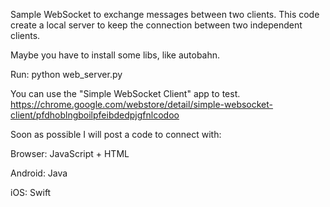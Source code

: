 Sample WebSocket to exchange messages between two clients.
This code create a local server to keep the connection between two independent clients.

Maybe you have to install some libs, like autobahn.

Run: python web_server.py

You can use the "Simple WebSocket Client" app to test.
https://chrome.google.com/webstore/detail/simple-websocket-client/pfdhoblngboilpfeibdedpjgfnlcodoo



Soon as possible I will post a code to connect with:

Browser: JavaScript + HTML

Android: Java

iOS: Swift
